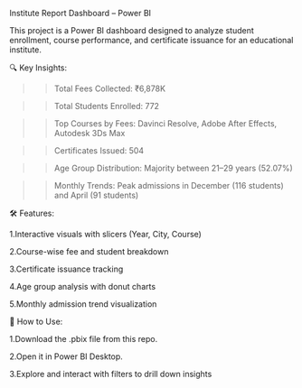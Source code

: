 Institute Report Dashboard – Power BI

This project is a Power BI dashboard designed to analyze student enrollment, course performance, and certificate issuance for an educational institute.

🔍 Key Insights:

>>Total Fees Collected: ₹6,878K

>>Total Students Enrolled: 772

>>Top Courses by Fees: Davinci Resolve, Adobe After Effects, Autodesk 3Ds Max

>>Certificates Issued: 504

>>Age Group Distribution: Majority between 21–29 years (52.07%)

>>Monthly Trends: Peak admissions in December (116 students) and April (91 students)

🛠 Features:

1.Interactive visuals with slicers (Year, City, Course)

2.Course-wise fee and student breakdown

3.Certificate issuance tracking

4.Age group analysis with donut charts

5.Monthly admission trend visualization

🚀 How to Use:

1.Download the .pbix file from this repo.

2.Open it in Power BI Desktop.

3.Explore and interact with filters to drill down insights
